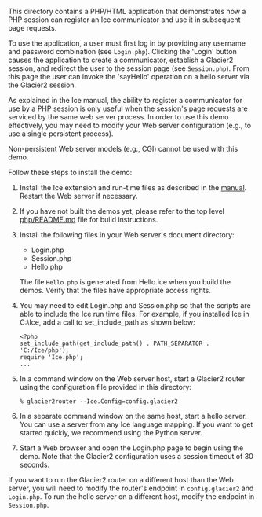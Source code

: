 This directory contains a PHP/HTML application that demonstrates how
a PHP session can register an Ice communicator and use it in
subsequent page requests.

To use the application, a user must first log in by providing any
username and password combination (see `Login.php`). Clicking the
'Login' button causes the application to create a communicator,
establish a Glacier2 session, and redirect the user to the session
page (see `Session.php`). From this page the user can invoke the
'sayHello' operation on a hello server via the Glacier2 session.

As explained in the Ice manual, the ability to register a communicator
for use by a PHP session is only useful when the session's page requests
are serviced by the same web server process. In order to use this demo
effectively, you may need to modify your Web server configuration
(e.g., to use a single persistent process).

Non-persistent Web server models (e.g., CGI) cannot be used with this
demo.

Follow these steps to install the demo:

1) Install the Ice extension and run-time files as described in the
   [manual][1]. Restart the Web server if necessary.

2) If you have not built the demos yet, please refer to the top level
   [php/README.md](../../README.md) file for build instructions.

3) Install the following files in your Web server's document
   directory:

   * Login.php
   * Session.php
   * Hello.php

   The file `Hello.php` is generated from Hello.ice when you build the
   demos. Verify that the files have appropriate access rights.

4) You may need to edit Login.php and Session.php so that the scripts
   are able to include the Ice run time files. For example, if you
   installed Ice in C:\Ice, add a call to set_include_path as shown
   below:
    ```
    <?php
    set_include_path(get_include_path() . PATH_SEPARATOR . 'C:/Ice/php');
    require 'Ice.php';
    ...
    ```

5) In a command window on the Web server host, start a Glacier2 router
   using the configuration file provided in this directory:
    ```
    % glacier2router --Ice.Config=config.glacier2
    ```

6) In a separate command window on the same host, start a hello server.
   You can use a server from any Ice language mapping. If you want to get
   started quickly, we recommend using the Python server.

7) Start a Web browser and open the Login.php page to begin using the
   demo. Note that the Glacier2 configuration uses a session timeout
   of 30 seconds.

If you want to run the Glacier2 router on a different host than the
Web server, you will need to modify the router's endpoint in
`config.glacier2` and `Login.php`. To run the hello server on a different
host, modify the endpoint in `Session.php`.

[1]: https://doc.zeroc.com/display/Rel/Ice+3.7.1+Release+Notes
